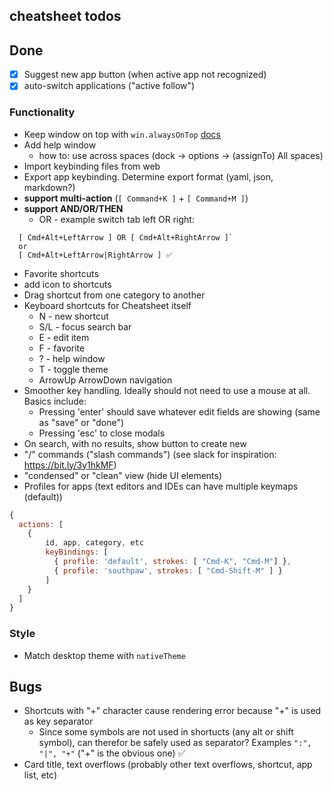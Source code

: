 ## cheatsheet todos

## Done

* [x] Suggest new app button (when active app not recognized)
* [x] auto-switch applications ("active follow")

### Functionality

* Keep window on top with `win.alwaysOnTop` [docs](https://www.electronjs.org/docs/latest/api/browser-window#winsetalwaysontopflag-level-relativelevel)
* Add help window
  * how to: use across spaces (dock -> options -> (assignTo) All spaces)
* Import keybinding files from web
* Export app keybinding. Determine export format (yaml, json, markdown?)
* **support multi-action** (`[ Command+K ]` + `[ Command+M ]`)
* **support AND/OR/THEN** 
  * OR - example switch tab left OR right:

```
  [ Cmd+Alt+LeftArrow ] OR [ Cmd+Alt+RightArrow ]`
  or
  [ Cmd+Alt+LeftArrow|RightArrow ] ✅

```
* Favorite shortcuts
* add icon to shortcuts
* Drag shortcut from one category to another
* Keyboard shortcuts for Cheatsheet itself
  * N - new shortcut
  * S/L - focus search bar
  * E - edit item
  * F - favorite
  * ? - help window
  * T - toggle theme
  * ArrowUp ArrowDown navigation
* Smoother key handling. Ideally should not need to use a mouse at all. Basics include:
  * Pressing 'enter' should save whatever edit fields are showing (same as "save" or "done")
  * Pressing 'esc' to close modals
* On search, with no results, show button to create new
* "/" commands ("slash commands") (see slack for inspiration: https://bit.ly/3y1hkMF)
* "condensed" or "clean" view (hide UI elements)
* Profiles for apps (text editors and IDEs can have multiple keymaps (default))

```js
{ 
  actions: [
    { 
        id, app, category, etc
        keyBindings: [
          { profile: 'default', strokes: [ "Cmd-K", "Cmd-M"] },
          { profile: 'southpaw', strokes: [ "Cmd-Shift-M" ] }
        ]
    }
  ]
}
```

### Style

* Match desktop theme with `nativeTheme`

## Bugs

* Shortcuts with "+" character cause rendering error because "+" is used as key separator
  * Since some symbols are not used in shortucts (any alt or shift symbol), can therefor be safely used
    as separator? Examples `":", "|", "+"` ("+" is the obvious one) ✅
* Card title, text overflows (probably other text overflows, shortcut, app list, etc)
